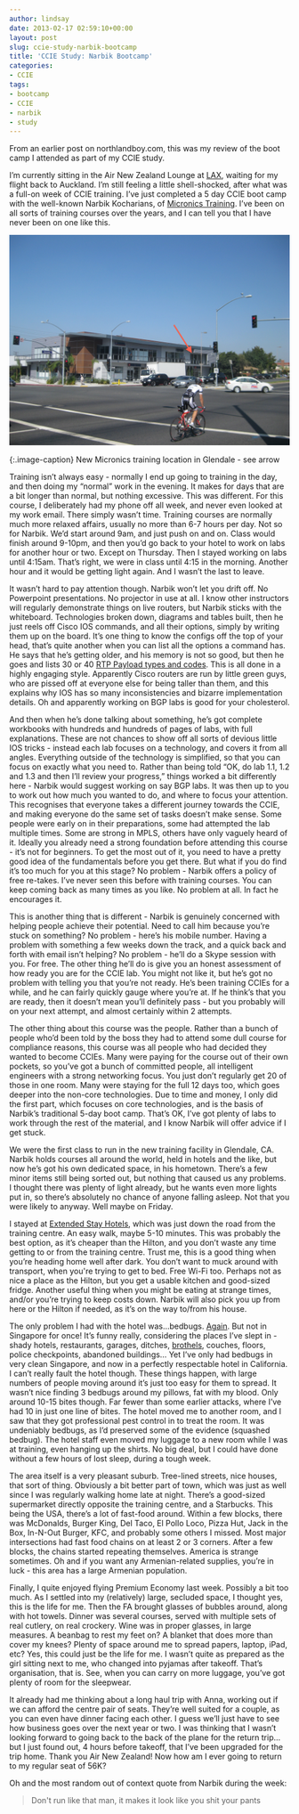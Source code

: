 ```yaml
---
author: lindsay
date: 2013-02-17 02:59:10+00:00
layout: post
slug: ccie-study-narbik-bootcamp
title: 'CCIE Study: Narbik Bootcamp'
categories:
- CCIE
tags:
- bootcamp
- CCIE
- narbik
- study
---
```


From an earlier post on northlandboy.com, this was my review of the boot camp I attended as part of my CCIE study.

I’m currently sitting in the Air New Zealand Lounge at [LAX](http://www.lawa.org/welcomeLAX.aspx), waiting for my flight back to Auckland. I’m still feeling a little shell-shocked, after what was a full-on week of CCIE training. I’ve just completed a 5 day CCIE boot camp with the well-known Narbik Kocharians, of [Micronics Training](http://www.micronicstraining.com/). I’ve been on all sorts of training courses over the years, and I can tell you that I have never been on one like this.

[![Micronics Glendale Location](/assets/2013/02/micronics_location.jpg)](/assets/2013/02/micronics_location.jpg)

{:.image-caption}
New Micronics training location in Glendale - see arrow

Training isn’t always easy - normally I end up going to training in the day, and then doing my “normal” work in the evening. It makes for days that are a bit longer than normal, but nothing excessive. This was different. For this course, I deliberately had my phone off all week, and never even looked at my work email. There simply wasn’t time. Training courses are normally much more relaxed affairs, usually no more than 6-7 hours per day. Not so for Narbik. We’d start around 9am, and just push on and on. Class would finish around 9-10pm, and then you’d go back to your hotel to work on labs for another hour or two. Except on Thursday. Then I stayed working on labs until 4:15am. That’s right, we were in class until 4:15 in the morning. Another hour and it would be getting light again. And I wasn’t the last to leave.

It wasn’t hard to pay attention though. Narbik won’t let you drift off. No Powerpoint presentations. No projector in use at all. I know other instructors will regularly demonstrate things on live routers, but Narbik sticks with the whiteboard. Technologies broken down, diagrams and tables built, then he just reels off Cisco IOS commands, and all their options, simply by writing them up on the board. It’s one thing to know the configs off the top of your head, that’s quite another when you can list all the options a command has. He says that he’s getting older, and his memory is not so good, but then he goes and lists 30 or 40 [RTP Payload types and codes](http://www.iana.org/assignments/rtp-parameters/rtp-parameters.xml). This is all done in a highly engaging style. Apparently Cisco routers are run by little green guys, who are pissed off at everyone else for being taller than them, and this explains why IOS has so many inconsistencies and bizarre implementation details. Oh and apparently working on BGP labs is good for your cholesterol.

And then when he’s done talking about something, he’s got complete workbooks with hundreds and hundreds of pages of labs, with full explanations. These are not chances to show off all sorts of devious little IOS tricks - instead each lab focuses on a technology, and covers it from all angles. Everything outside of the technology is simplified, so that you can focus on exactly what you need to. Rather than being told “OK, do lab 1.1, 1.2 and 1.3 and then I’ll review your progress,” things worked a bit differently here - Narbik would suggest working on say BGP labs. It was then up to you to work out how much you wanted to do, and where to focus your attention. This recognises that everyone takes a different journey towards the CCIE, and making everyone do the same set of tasks doesn’t make sense. Some people were early on in their preparations, some had attempted the lab multiple times. Some are strong in MPLS, others have only vaguely heard of it. Ideally you already need a strong foundation before attending this course - it’s not for beginners. To get the most out of it, you need to have a pretty good idea of the fundamentals before you get there. But what if you do find it’s too much for you at this stage? No problem - Narbik offers a policy of free re-takes. I’ve never seen this before with training courses. You can keep coming back as many times as you like. No problem at all. In fact he encourages it.

This is another thing that is different - Narbik is genuinely concerned with helping people achieve their potential. Need to call him because you’re stuck on something? No problem - here’s his mobile number. Having a problem with something a few weeks down the track, and a quick back and forth with email isn’t helping? No problem - he’ll do a Skype session with you. For free. The other thing he’ll do is give you an honest assessment of how ready you are for the CCIE lab. You might not like it, but he’s got no problem with telling you that you’re not ready. He’s been training CCIEs for a while, and he can fairly quickly gauge where you’re at. If he think’s that you are ready, then it doesn’t mean you’ll definitely pass - but you probably will on your next attempt, and almost certainly within 2 attempts.

The other thing about this course was the people. Rather than a bunch of people who’d been told by the boss they had to attend some dull course for compliance reasons, this course was all people who had decided they wanted to become CCIEs. Many were paying for the course out of their own pockets, so you’ve got a bunch of committed people, all intelligent engineers with a strong networking focus. You just don’t regularly get 20 of those in one room. Many were staying for the full 12 days too, which goes deeper into the non-core technologies. Due to time and money, I only did the first part, which focuses on core technologies, and is the basis of Narbik’s traditional 5-day boot camp. That’s OK, I’ve got plenty of labs to work through the rest of the material, and I know Narbik will offer advice if I get stuck.

We were the first class to run in the new training facility in Glendale, CA. Narbik holds courses all around the world, held in hotels and the like, but now he’s got his own dedicated space, in his hometown. There’s a few minor items still being sorted out, but nothing that caused us any problems. I thought there was plenty of light already, but he wants even more lights put in, so there’s absolutely no chance of anyone falling asleep. Not that you were likely to anyway. Well maybe on Friday.

I stayed at [Extended Stay Hotels](http://www.extendedstayamerica.com/property/Extended-Stay-America-Los-Angeles-Glendale-hotel.html), which was just down the road from the training centre. An easy walk, maybe 5-10 minutes. This was probably the best option, as it’s cheaper than the Hilton, and you don’t waste any time getting to or from the training centre. Trust me, this is a good thing when you’re heading home well after dark. You don’t want to muck around with transport, when you're trying to get to bed. Free Wi-Fi too. Perhaps not as nice a place as the Hilton, but you get a usable kitchen and good-sized fridge. Another useful thing when you might be eating at strange times, and/or you’re trying to keep costs down. Narbik will also pick you up from here or the Hilton if needed, as it’s on the way to/from his house.

The only problem I had with the hotel was…bedbugs. [Again](http://northlandboy.com/?s=bedbugs). But not in Singapore for once! It’s funny really, considering the places I’ve slept in - shady hotels, restaurants, garages, ditches, [brothels](http://northlandboy.com/2008/01/no-way-its-too-scummy-for-that/), couches, floors, police checkpoints, abandoned buildings… Yet I’ve only had bedbugs in very clean Singapore, and now in a perfectly respectable hotel in California. I can’t really fault the hotel though. These things happen, with large numbers of people moving around it’s just too easy for them to spread. It wasn’t nice finding 3 bedbugs around my pillows, fat with my blood. Only around 10-15 bites though. Far fewer than some earlier attacks, where I’ve had 10 in just one line of bites. The hotel moved me to another room, and I saw that they got professional pest control in to treat the room. It was undeniably bedbugs, as I’d preserved some of the evidence (squashed bedbug). The hotel staff even moved my luggage to a new room while I was at training, even hanging up the shirts. No big deal, but I could have done without a few hours of lost sleep, during a tough week.

The area itself is a very pleasant suburb. Tree-lined streets, nice houses, that sort of thing. Obviously a bit better part of town, which was just as well since I was regularly walking home late at night. There’s a good-sized supermarket directly opposite the training centre, and a Starbucks. This being the USA, there’s a lot of fast-food around. Within a few blocks, there was McDonalds, Burger King, Del Taco, El Pollo Loco, Pizza Hut, Jack in the Box, In-N-Out Burger, KFC, and probably some others I missed. Most major intersections had fast food chains on at least 2 or 3 corners. After a few blocks, the chains started repeating themselves. America is strange sometimes. Oh and if you want any Armenian-related supplies, you’re in luck - this area has a large Armenian population.

Finally, I quite enjoyed flying Premium Economy last week. Possibly a bit too much. As I settled into my (relatively) large, secluded space, I thought yes, this is the life for me. Then the FA brought glasses of bubbles around, along with hot towels. Dinner was several courses, served with multiple sets of real cutlery, on real crockery. Wine was in proper glasses, in large measures. A beanbag to rest my feet on? A blanket that does more than cover my knees? Plenty of space around me to spread papers, laptop, iPad, etc? Yes, this could just be the life for me. I wasn’t quite as prepared as the girl sitting next to me, who changed into pyjamas after takeoff. That’s organisation, that is. See, when you can carry on more luggage, you’ve got plenty of room for the sleepwear.

It already had me thinking about a long haul trip with Anna, working out if we can afford the centre pair of seats. They’re well suited for a couple, as you can even have dinner facing each other. I guess we’ll just have to see how business goes over the next year or two. I was thinking that I wasn’t looking forward to going back to the back of the plane for the return trip…but I just found out, 4 hours before takeoff, that I’ve been upgraded for the trip home. Thank you Air New Zealand! Now how am I ever going to return to my regular seat of 56K?

Oh and the most random out of context quote from Narbik during the week:


> Don't run like that man, it makes it look like you shit your pants
